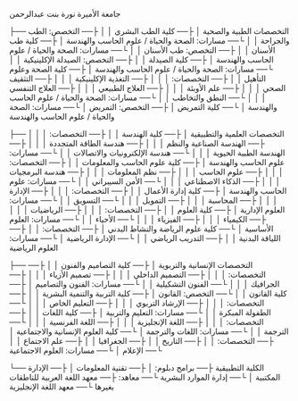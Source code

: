 جامعة الأميرة نورة بنت عبدالرحمن

├── التخصصات الطبية والصحية
│   ├── كلية الطب البشري
│   │   ├── التخصص: الطب والجراحة
│   │   └── مسارات: الصحة والحياة / علوم الحاسب والهندسة
│   ├── كلية طب الأسنان
│   │   ├── التخصص: طب الأسنان
│   │   └── مسارات: الصحة والحياة / علوم الحاسب والهندسة
│   ├── كلية الصيدلة
│   │   ├── التخصص: الصيدلة الإكلينيكية
│   │   └── مسارات: الصحة والحياة / علوم الحاسب والهندسة
│   ├── كلية الصحة وعلوم التأهيل
│   │   ├── التخصصات:
│   │   │   ├── التغذية الإكلينيكية
│   │   │   ├── التثقيف الصحي
│   │   │   ├── علم الأوبئة
│   │   │   ├── العلاج الطبيعي
│   │   │   ├── العلاج التنفسي
│   │   │   └── النطق والتخاطب
│   │   └── مسارات: الصحة والحياة / علوم الحاسب والهندسة
│   └── كلية التمريض
│       ├── التخصص: التمريض
│       └── مسارات: الصحة والحياة / علوم الحاسب والهندسة

├── التخصصات العلمية والتطبيقية
│   ├── كلية الهندسة
│   │   ├── التخصصات:
│   │   │   ├── الهندسة الصناعية والنظم
│   │   │   ├── هندسة الطاقة المتجددة
│   │   │   ├── الهندسة الطبية الحيوية
│   │   │   └── هندسة الإلكترونيات والاتصالات
│   │   └── مسارات: علوم الحاسب والهندسة
│   ├── كلية علوم الحاسب والمعلومات
│   │   ├── التخصصات:
│   │   │   ├── علوم الحاسب
│   │   │   ├── نظم المعلومات
│   │   │   ├── هندسة البرمجيات
│   │   │   ├── الذكاء الاصطناعي
│   │   │   └── الأمن السيبراني
│   │   └── مسارات: علوم الحاسب والهندسة
│   ├── كلية إدارة الأعمال
│   │   ├── التخصصات:
│   │   │   ├── الإدارة
│   │   │   ├── المحاسبة
│   │   │   ├── التمويل
│   │   │   └── التسويق
│   │   └── مسارات: العلوم الإدارية
│   ├── كلية العلوم
│   │   ├── التخصصات:
│   │   │   ├── الرياضيات
│   │   │   ├── الكيمياء
│   │   │   ├── الفيزياء
│   │   │   └── الأحياء
│   │   └── مسارات: العلوم الأساسية
│   └── كلية علوم الرياضة والنشاط البدني
│       ├── التخصصات:
│       │   ├── اللياقة البدنية
│       │   ├── التدريب الرياضي
│       │   └── الإدارة الرياضية
│       └── مسارات: العلوم الرياضية

├── التخصصات الإنسانية والتربوية
│   ├── كلية التصاميم والفنون
│   │   ├── التخصصات:
│   │   │   ├── التصميم الداخلي
│   │   │   ├── تصميم الأزياء
│   │   │   ├── الجرافيك
│   │   │   └── الفنون التشكيلية
│   │   └── مسارات: الفنون والتصاميم
│   ├── كلية القانون
│   │   └── التخصص: القانون
│   ├── كلية التربية والتنمية البشرية
│   │   ├── التخصصات:
│   │   │   ├── الإرشاد التربوي
│   │   │   ├── التعليم الخاص
│   │   │   └── الطفولة المبكرة
│   │   └── مسارات: التعليم والتربية
│   ├── كلية اللغات
│   │   ├── التخصصات:
│   │   │   ├── اللغة الإنجليزية
│   │   │   ├── اللغة الفرنسية
│   │   │   └── الترجمة
│   │   └── مسارات: اللغات والترجمة
│   └── كلية العلوم الإنسانية والاجتماعية
│       ├── التخصصات:
│       │   ├── التاريخ
│       │   ├── الجغرافيا
│       │   ├── علم الاجتماع
│       │   └── الإعلام
│       └── مسارات: العلوم الاجتماعية

└── الكلية التطبيقية
    ├── برامج دبلوم:
    │   ├── تقنية المعلومات
    │   ├── الإدارة المكتبية
    │   └── إدارة الموارد البشرية
    └── معاهد:
        ├── معهد اللغة العربية للناطقات بغيرها
        └── معهد اللغة الإنجليزية
